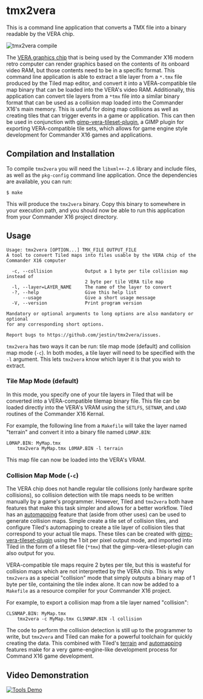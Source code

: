 # tmx2vera

This is a command line application that converts a TMX file into a binary
readable by the VERA chip.

![tmx2vera compile](tmx2vera_compile.gif)

The [VERA graphics chip](https://github.com/fvdhoef/vera-module) that is being
used by the Commander X16 modern retro computer can render graphics based on
the contents of its onboard video RAM, but those contents need to be in a
specific format.  This command line application is able to extract a tile layer
from a `*.tmx` file produced by the Tiled map editor, and convert it into a
VERA-compatible tile map binary that can be loaded into the VERA's video RAM.
Additionally, this application can convert tile layers from a `*tmx` file into
a similar binary format that can be used as a collision map loaded into the
Commander X16's main memory.  This is useful for doing map collisions as well
as creating tiles that can trigger events in a game or application.  This can
then be used in conjunction with
[gimp-vera-tileset-plugin](https://github.com/jestin/gimp-vera-tileset-plugin),
a GIMP plugin for exporting VERA-compatible tile sets, which allows for game
engine style development for Commander X16 games and applications.

## Compilation and Installation

To compile `tmx2vera` you will need the `libxml++-2.6` library and include
files, as well as the `pkg-config` command line application.  Once the
dependencies are available, you can run:

```
$ make
```

This will produce the `tmx2vera` binary.  Copy this binary to somewhere in your
execution path, and you should now be able to run this application from your
Commander X16 project directory.

## Usage

```
Usage: tmx2vera [OPTION...] TMX_FILE OUTPUT_FILE
A tool to convert Tiled maps into files usable by the VERA chip of the
Commander X16 computer

  -c, --collision            Output a 1 byte per tile collision map instead of
                             2 byte per tile VERA tile map
  -l, --layer=LAYER_NAME     The name of the layer to convert
  -?, --help                 Give this help list
      --usage                Give a short usage message
  -V, --version              Print program version

Mandatory or optional arguments to long options are also mandatory or optional
for any corresponding short options.

Report bugs to https://github.com/jestin/tmx2vera/issues.
```

`tmx2vera` has two ways it can be run: tile map mode (default) and collision
map mode (`-c`).  In both modes, a tile layer will need to be specified with
the `-l` argument.  This lets `tmx2vera` know which layer it is that you wish
to extract.

### Tile Map Mode (default)

In this mode, you specify one of your tile layers in Tiled that will be
converted into a VERA-compatible tilemap binary file.  This file can be loaded
directly into the VERA's VRAM using the `SETLFS`, `SETNAM`, and `LOAD` routines
of the Commander X16 Kernal.

For example, the following line from a `Makefile` will take the layer named
"terrain" and convert it into a binary file named `LOMAP.BIN`:

```
L0MAP.BIN: MyMap.tmx
	tmx2vera MyMap.tmx L0MAP.BIN -l terrain
```

This map file can now be loaded into the VERA's VRAM.

### Collision Map Mode (`-c`)

The VERA chip does not handle regular tile collisions (only hardware sprite
collisions), so collision detection with tile maps needs to be written manually
by a game's programmer.  However, Tiled and `tmx2vera` both have features that
make this task simpler and allows for a better workflow.  Tiled has an
[automapping](https://doc.mapeditor.org/en/stable/manual/automapping/) feature
that (aside from other uses) can be used to generate collision maps.  Simple
create a tile set of collision tiles, and configure Tiled's automapping to
create a tile layer of collision tiles that correspond to your actual tile
maps.  These tiles can be created with
[gimp-vera-tileset-plugin](https://github.com/jestin/gimp-vera-tileset-plugin)
using the 1 bit per pixel output mode, and imported into Tiled in the form of a
tileset file (`*tmx`) that the gimp-vera-tileset-plugin can also output for
you.

VERA-compatible tile maps require 2 bytes per tile, but this is wasteful for
collision maps which are not interpretted by the VERA chip.  This is why
`tmx2vera` as a special "collision" mode that simply outputs a binary map of 1
byte per tile, containing the tile index alone.  It can now be added to a
`Makefile` as a resource compiler for your Commander X16 project.

For example, to export a collision map from a tile layer named "collision":

```
CLSNMAP.BIN: MyMap.tmx
	tmx2vera -c MyMap.tmx CLSNMAP.BIN -l collision
```

The code to perform the collision detection is still up to the programmer to
write, but `tmx2vera` and Tiled can make for a powerful toolchain for quickly
creating the data.  This combined with Tiled's
[terrain](https://doc.mapeditor.org/en/stable/manual/terrain/) and
[automapping](https://doc.mapeditor.org/en/stable/manual/automapping/) features
make for a very game-engine-like development process for Command X16 game
development.

## Video Demonstration

[![Tools Demo](https://img.youtube.com/vi/ATiwyTGiSc4/0.jpg)](https://www.youtube.com/watch?v=ATiwyTGiSc4)
